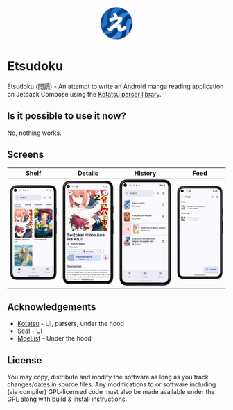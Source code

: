 <div align="center">

<a>
    <img src="./app/src/main/res/mipmap-xxxhdpi/ic_launcher.png" alt="Etsudoku logo" title="Etsudoku logo" width="80"/>
</a>

</div>

# Etsudoku

Etsudoku (閲読) - An attempt to write an Android manga reading application on Jetpack Compose using the [Kotatsu parser library](https://github.com/KotatsuApp/kotatsu-parsers).

## Is it possible to use it now?

No, nothing works.

## Screens
|            Shelf             |             Details              |             History              |            Feed            |
|:----------------------------:|:--------------------------------:|:--------------------------------:|:--------------------------:|
| ![Shelf](./images/shelf.png) | ![Details](./images/details.png) | ![History](./images/history.png) | ![Feed](./images/feed.png) |

## Acknowledgements

- [Kotatsu](https://github.com/KotatsuApp/Kotatsu) - UI, parsers, under the hood
- [Seal](https://github.com/JunkFood02/Seal) - UI
- [MoeList](https://github.com/axiel7/MoeList) - Under the hood

## License

You may copy, distribute and modify the software as long as you track changes/dates in source files.
Any modifications to or software including (via compiler) GPL-licensed code must also be made available under the
GPL along with build & install instructions.
 
